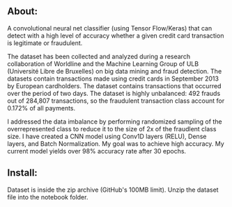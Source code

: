 About:
-------


A convolutional neural net classifier (using Tensor Flow/Keras) that can detect with a high level of accuracy whether a given credit card transaction is legitimate or fraudulent.

The dataset has been collected and analyzed during a research collaboration of Worldline and the Machine Learning Group of ULB (Université Libre de Bruxelles) on big data mining and fraud detection. The datasets contain transactions made using credit cards in September 2013 by European cardholders. The dataset contains transactions that occurred over the period of two days. The dataset is highly unbalanced: 492 frauds out of 284,807 transactions, so the fraudulent transaction class account for 0.172% of all payments.

I addressed the data imbalance by performing randomized sampling of the overrepresented class to reduce it to the size of 2x of the fraudlent class size. I have created a CNN model using Conv1D layers (RELU), Dense layers, and Batch Normalization. My goal was to achieve high accuracy. My current model yields over 98% accuracy rate after 30 epochs.


Install:
--------


Dataset is inside the zip archive (GitHub's 100MB limit). Unzip the dataset file into the notebook folder.